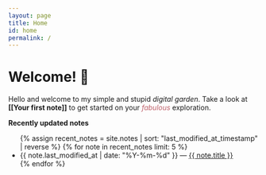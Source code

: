 ```yaml
---
layout: page
title: Home
id: home
permalink: /
---
```


# Welcome! 🌱

<p class="index-123">
  Hello and welcome to my simple and stupid <span style="font-style: italic">digital garden</span>.
  Take a look at <span style="font-weight: bold">[[Your first note]]</span> to get started on your <span style="font-style: italic; color: #BF616A">fabulous</span> exploration.
</p>

<strong>Recently updated notes</strong>

<ul>
  {% assign recent_notes = site.notes | sort: "last_modified_at_timestamp" | reverse %}
  {% for note in recent_notes limit: 5 %}
    <li>
      {{ note.last_modified_at | date: "%Y-%m-%d" }} — <a class="internal-link" href="{{ note.url }}">{{ note.title }}</a>
    </li>
  {% endfor %}
</ul>

<style>
  .wrapper {
    max-width: 46em;
  }
</style>
